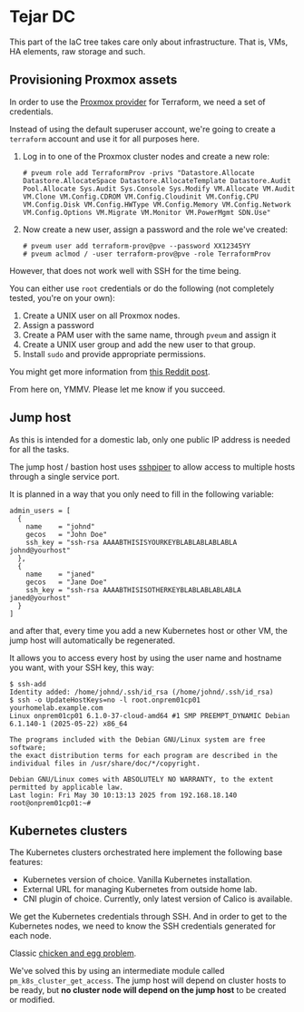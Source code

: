 # Tejar DC
This part of the IaC tree takes care only about infrastructure. That is, VMs, HA elements, raw storage and such.

## Provisioning Proxmox assets
In order to use the [Proxmox provider](https://registry.terraform.io/providers/bpg/proxmox) for Terraform, we need a set of credentials.

Instead of using the default superuser account, we're going to create a `terraform` account and use it for all purposes here.

1. Log in to one of the Proxmox cluster nodes and create a new role:
    ```Shell
    # pveum role add TerraformProv -privs "Datastore.Allocate Datastore.AllocateSpace Datastore.AllocateTemplate Datastore.Audit Pool.Allocate Sys.Audit Sys.Console Sys.Modify VM.Allocate VM.Audit VM.Clone VM.Config.CDROM VM.Config.Cloudinit VM.Config.CPU VM.Config.Disk VM.Config.HWType VM.Config.Memory VM.Config.Network VM.Config.Options VM.Migrate VM.Monitor VM.PowerMgmt SDN.Use"
    ```
2. Now create a new user, assign a password and the role we've created:
    ```Shell
    # pveum user add terraform-prov@pve --password XX12345YY
    # pveum aclmod / -user terraform-prov@pve -role TerraformProv
    ```

However, that does not work well with SSH for the time being.

You can either use `root` credentials or do the following (not completely tested, you're on your own):

1. Create a UNIX user on all Proxmox nodes.
2. Assign a password
3. Create a PAM user with the same name, through `pveum` and assign it
4. Create a UNIX user group and add the new user to that group.
5. Install `sudo` and provide appropriate permissions.

You might get more information from [this Reddit post](https://www.reddit.com/r/Proxmox/comments/16nwvgh/what_is_the_proper_way_to_create_a_new_proxmox/).

From here on, YMMV. Please let me know if you succeed.

## Jump host
As this is intended for a domestic lab, only one public IP address is needed for all the tasks.

The jump host / bastion host uses [sshpiper](https://github.com/tg123/sshpiper) to allow access to multiple hosts through a single service port.

It is planned in a way that you only need to fill in the following variable:

```HCL
admin_users = [
  {
    name    = "johnd"
    gecos   = "John Doe"
    ssh_key = "ssh-rsa AAAABTHISISYOURKEYBLABLABLABLABLA johnd@yourhost"
  },
  {
    name    = "janed"
    gecos   = "Jane Doe"
    ssh_key = "ssh-rsa AAAABTHISISOTHERKEYBLABLABLABLABLA janed@yourhost"
  }
]
```

and after that, every time you add a new Kubernetes host or other VM, the jump host will automatically be regenerated.

It allows you to access every host by using the user name and hostname you want, with your SSH key, this way:

```Shell
$ ssh-add
Identity added: /home/johnd/.ssh/id_rsa (/home/johnd/.ssh/id_rsa)
$ ssh -o UpdateHostKeys=no -l root.onprem01cp01 yourhomelab.example.com
Linux onprem01cp01 6.1.0-37-cloud-amd64 #1 SMP PREEMPT_DYNAMIC Debian 6.1.140-1 (2025-05-22) x86_64

The programs included with the Debian GNU/Linux system are free software;
the exact distribution terms for each program are described in the
individual files in /usr/share/doc/*/copyright.

Debian GNU/Linux comes with ABSOLUTELY NO WARRANTY, to the extent
permitted by applicable law.
Last login: Fri May 30 10:13:13 2025 from 192.168.18.140
root@onprem01cp01:~# 
```

## Kubernetes clusters
The Kubernetes clusters orchestrated here implement the following base features:

- Kubernetes version of choice. Vanilla Kubernetes installation.
- External URL for managing Kubernetes from outside home lab.
- CNI plugin of choice. Currently, only latest version of Calico is available.

We get the Kubernetes credentials through SSH. And in order to get to the Kubernetes nodes, we need to know the SSH credentials generated for each node.

Classic [chicken and egg problem](https://en.wikipedia.org/wiki/Chicken_or_the_egg).

We've solved this by using an intermediate module called `pm_k8s_cluster_get_access`. The jump host will depend on cluster hosts to be ready, but **no cluster node will depend on the jump host** to be created or modified.

